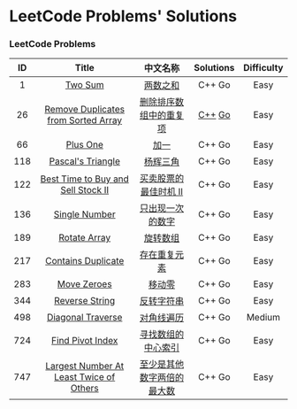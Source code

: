# LeetCode Problems' Solutions

### LeetCode Problems
| ID | Title | 中文名称 | Solutions | Difficulty |
| :------: | :------: | :------: | :------: | :------: |
| 1 | [Two Sum](https://leetcode.com/problems/two-sum/) | [两数之和](https://leetcode-cn.com/problems/two-sum/) | C++ Go | Easy |
| 26 | [Remove Duplicates from Sorted Array](https://leetcode.com/problems/remove-duplicates-from-sorted-array/) | [删除排序数组中的重复项](https://leetcode-cn.com/problems/remove-duplicates-from-sorted-array/description/) | [C++](https://github.com/SpiffyEight77/LeetCode/blob/master/Algorithm/Remove%20Duplicates%20from%20Sorted%20Array/Remove%20Duplicates%20from%20Sorted%20Array.cpp) [Go](https://github.com/SpiffyEight77/LeetCode/tree/master/Algorithm/Remove%20Duplicates%20from%20Sorted%20Array) | Easy |
| 66 | [Plus One](https://leetcode.com/problems/plus-one/description/) | [加一](https://leetcode-cn.com/problems/plus-one/description/) | C++ Go | Easy |
| 118 | [Pascal's Triangle](https://leetcode.com/problems/pascals-triangle/description/) | [杨辉三角](https://leetcode-cn.com/problems/pascals-triangle/) | C++ Go | Easy |
| 122 | [Best Time to Buy and Sell Stock II](https://leetcode.com/problems/best-time-to-buy-and-sell-stock-ii/) | [买卖股票的最佳时机 II](https://leetcode-cn.com/problems/best-time-to-buy-and-sell-stock-ii/) | C++ Go | Easy |
| 136 | [Single Number](https://leetcode.com/problems/single-number/) | [只出现一次的数字](https://leetcode-cn.com/problems/single-number/) | C++ Go | Easy |
| 189 | [Rotate Array](https://leetcode.com/problems/rotate-array/) | [旋转数组](https://leetcode-cn.com/problems/rotate-array/) | C++ Go | Easy |
| 217 | [Contains Duplicate](https://leetcode.com/problems/contains-duplicate/) | [存在重复元素](https://leetcode-cn.com/problems/contains-duplicate/) | C++ Go | Easy |
| 283 | [Move Zeroes](https://leetcode.com/problems/move-zeroes/) | [移动零](https://leetcode-cn.com/problems/move-zeroes/) | C++ Go | Easy |
| 344 | [Reverse String](https://leetcode.com/problems/reverse-string/) | [反转字符串](https://leetcode-cn.com/problems/reverse-string/) | C++ Go | Easy |
| 498 | [Diagonal Traverse](https://leetcode.com/problems/diagonal-traverse/) | [对角线遍历](https://leetcode-cn.com/problems/diagonal-traverse/) | C++ Go | Medium |
| 724 | [Find Pivot Index](https://leetcode.com/problems/find-pivot-index/description/) | [寻找数组的中心索引](https://leetcode-cn.com/problems/find-pivot-index/description/) | C++ Go | Easy |
| 747 | [Largest Number At Least Twice of Others](https://leetcode.com/problems/largest-number-at-least-twice-of-others/) | [至少是其他数字两倍的最大数](https://leetcode-cn.com/problems/largest-number-at-least-twice-of-others/) | C++ Go | Easy |
